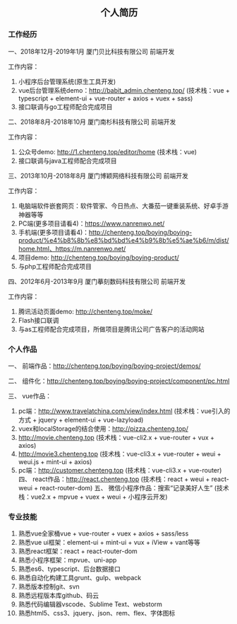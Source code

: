 <h2 align="center">个人简历</h2>

### 工作经历

一、2018年12月-2019年1月          厦门贝比科技有限公司             前端开发

工作内容：
1.	小程序后台管理系统(原生工具开发)
2.	vue后台管理系统demo：http://babit_admin.chenteng.top/
(技术栈：vue + typescript + element-ui + vue-router + axios + vuex + sass)
3.	接口联调与go工程师配合完成项目

二、2018年8月-2018年10月          厦门南杉科技有限公司             前端开发

工作内容：
1.	公众号demo: http://1.chenteng.top/editor/home    (技术栈：vue)
2.	接口联调与java工程师配合完成项目

三、2013年10月-2018年8月          厦门博颖网络科技有限公司         前端开发

工作内容：
1.	电脑端软件嵌套网页：软件管家、今日热点、大番茄一键重装系统、好卓手游神器等等
2.	PC端(更多项目请看4)：https://www.nanrenwo.net/
3.	手机端(更多项目请看4)：http://chenteng.top/boying/boying-product/%e4%b8%8b%e8%bd%bd%e4%b9%8b%e5%ae%b6/m/dist/home.html、https://m.nanrenwo.net/ 
4.	项目demo: http://chenteng.top/boying/boying-product/
5.	与php工程师配合完成项目

四、2012年6月-2013年9月           厦门摹刻数码科技有限公司         前端开发

工作内容：
1.	腾讯活动页面demo: http://chenteng.top/moke/
2.	Flash接口联调
3.	与as工程师配合完成项目，所做项目是腾讯公司广告客户的活动网站

### 个人作品

一、	前端作品：http://chenteng.top/boying/boying-project/demos/

二、	组件化：http://chenteng.top/boying/boying-project/component/pc.html

三、	vue作品：
1.	pc端：http://www.travelatchina.com/view/index.html  (技术栈：vue引入的方式 + jquery + element-ui + vue-lazyload)
2.	vuex和localStorage的结合使用：http://pizza.chenteng.top/ 
3.	http://movie.chenteng.top	(技术栈：vue-cli2.x + vue-router + vux + axios)
4.	http://movie3.chenteng.top	(技术栈：vue-cli3.x + vue-router + weui + weui.js + mint-ui + axios)
5.	pc端：http://customer.chenteng.top	(技术栈：vue-cli3.x + vue-router)
四、	react作品：http://react.chenteng.top (技术栈：react + weui + react-weui + react-router-dom)
五、	微信小程序作品：搜索“记录美好人生”	(技术栈：vue2.x + mpvue + vuex + weui + 小程序云开发)


### 专业技能

1.	熟悉vue全家桶vue + vue-router + vuex + axios + sass/less
2.	熟悉vue ui框架：element-ui + mint-ui +  vux + iView + vant等等
3.	熟悉react框架：react + react-router-dom
4.	熟悉小程序框架：mpvue、uni-app
5.	熟悉es6、typescript、后台数据接口
6.	熟悉自动化构建工具grunt、gulp、webpack
7.	熟悉版本控制git、svn
8.	熟悉远程版本库github、码云
9.	熟悉代码编辑器vscode、Sublime Text、webstorm 
10.	熟悉html5、css3、jquery、json、rem、flex、字体图标
